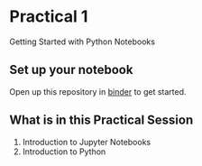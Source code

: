 # Practical 1
Getting Started with Python Notebooks


## Set up your notebook 
Open up this repository in [binder](https://mybinder.org/v2/gh/KF5012-AI2020/Practical1/99b0ff77bd636a8cd5f68e63e8b833430c9bf3ca) to get started.

## What is in this Practical Session
1. Introduction to Jupyter Notebooks
2. Introduction to Python
